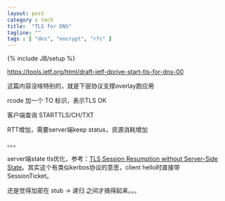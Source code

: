 ```yaml
---
layout: post
category : tech
title:  "TLS for DNS"
tagline: ""
tags : [ "dns", "encrypt", "rfc" ] 
---
```

{% include JB/setup %}

https://tools.ietf.org/html/draft-ietf-dprive-start-tls-for-dns-00

这篇内容没啥特别的，就是下层协议支撑overlay跑应用

rcode 加一个 TO 标识，表示TLS OK

客户端查询 STARTTLS/CH/TXT

RTT增加，需要server端keep status，资源消耗增加

。。。

server端state tls优化，参考：[TLS Session Resumption without Server-Side State](https://tools.ietf.org/html/rfc5077)。其实这个有类似kerbos协议的意思，client hello时直接带SessionTicket。

还是觉得加密在 stub -> 递归 之间才搞得起来。。。
